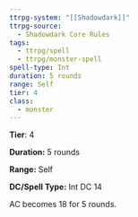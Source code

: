 ```yaml
---
ttrpg-system: "[[Shadowdark]]"
ttrpg-source:
  - Shadowdark Core Rules
tags:
  - ttrpg/spell
  - ttrpg/monster-spell
spell-type: Int
duration: 5 rounds
range: Self
tier: 4
class:
  - monster
---
```

**Tier**: 4

**Duration:** 5 rounds

**Range:** Self

**DC/Spell Type:** Int DC 14

AC becomes 18 for 5 rounds.
